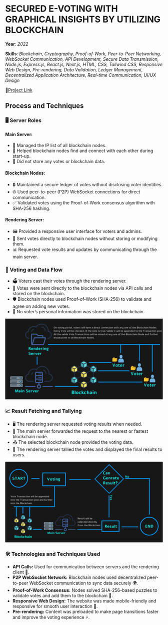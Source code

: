 # SECURED E-VOTING WITH GRAPHICAL INSIGHTS BY UTILIZING BLOCKCHAIN

**Year**: *2022*

**Skills**: *Blockchain, Cryptography, Proof-of-Work, Peer-to-Peer Networking, WebSocket Communication, API Development, Secure Data Transmission, Node.js, Express.js, React.js, Next.js, HTML, CSS, Tailwind CSS, Responsive Web Design, Pre-rendering, Data Validation, Ledger Management, Decentralized Application Architecture, Real-time Communication, UI/UX Design*

🔗<a href="https://github.com/DennisTank/Blockchain_Voting/" target="_blank" class="md-link">Project Link</a>



## Process and Techniques

### 🖥️ Server Roles
#### Main Server:
- 📜 Managed the IP list of all blockchain nodes.
- 🔗 Helped blockchain nodes find and connect with each other during start-up.
- 🚫 Did not store any votes or blockchain data.
#### Blockchain Nodes:
- 🔒 Maintained a secure ledger of votes without disclosing voter identities.
- 🌐 Used peer-to-peer (P2P) WebSocket connections for direct communication.
- ✅ Validated votes using the Proof-of-Work consensus algorithm with SHA-256 hashing.
#### Rendering Server:
- 🖼️ Provided a responsive user interface for voters and admins.
- 📨 Sent votes directly to blockchain nodes without storing or modifying them.
- 📊 Requested vote results and updates by communicating through the main server.
### 📩 Voting and Data Flow
- 🗳️ Voters cast their votes through the rendering server.
- 🔀 Votes were sent directly to the blockchain nodes via API calls and stored on the blockchain.
- 🛡️ Blockchain nodes used Proof-of-Work (SHA-256) to validate and agree on adding new votes.
- 👤 No voter’s personal information was stored on the blockchain.

<img src="/assets/projects/blockchain_voting_system/fig1.png" class="md-img" />

### 📈 Result Fetching and Tallying
- 🖥️ The rendering server requested voting results when needed.
- 🚀 The main server forwarded the request to the nearest or fastest blockchain node.
- 📤 The selected blockchain node provided the voting data.
- 🧮 The rendering server tallied the votes and displayed the final results to users.

<img src="/assets/projects/blockchain_voting_system/fig2.png" class="md-img" />

### 🛠️ Technologies and Techniques Used

- **API Calls:** Used for communication between servers and the rendering client 🔗.
- **P2P WebSocket Network:** Blockchain nodes used decentralized peer-to-peer WebSocket communication to sync data securely 🌍.
- **Proof-of-Work Consensus:** Nodes solved SHA-256-based puzzles to validate votes and add them to the blockchain 🧩.
- **Responsive Web Design:** The website was made mobile-friendly and responsive for smooth user interaction 📱.
- **Pre-rendering:**  Content was preloaded to make page transitions faster and improve the voting experience ⚡.



